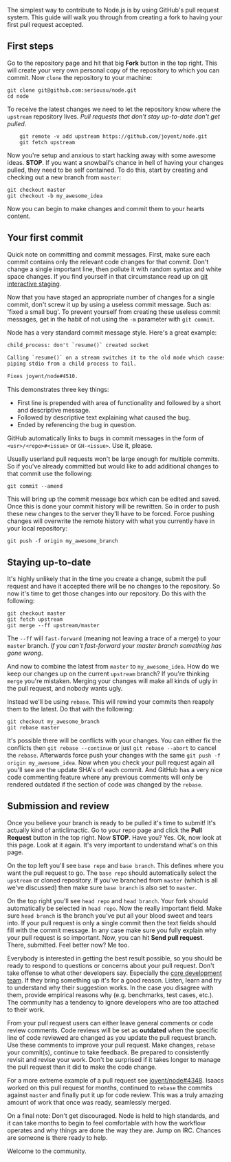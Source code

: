 The simplest way to contribute to Node.js is by using GitHub's pull request system. This guide will walk you through from creating a fork to having your first pull request accepted.

## First steps

Go to the repository page and hit that big **Fork** button in the top right. This will create your very own personal copy of the repository to which you can commit. Now `clone` the repository to your machine:

```
git clone git@github.com:seriousu/node.git
cd node
```

To receive the latest changes we need to let the repository know where the `upstream` repository lives. _Pull requests that don't stay up-to-date don't get pulled_.

```
    git remote -v add upstream https://github.com/joyent/node.git
    git fetch upstream
```

Now you're setup and anxious to start hacking away with some awesome ideas. **STOP**. If you want a snowball's chance in hell of having your changes pulled, they need to be self contained. To do this, start by creating and checking out a new branch from `master`:

```
git checkout master
git checkout -b my_awesome_idea
```

Now you can begin to make changes and commit them to your hearts content.

## Your first commit

Quick note on committing and commit messages. First, make sure each commit contains only the relevant code changes for that commit. Don't change a single important line, then pollute it with random syntax and white space changes. If you find yourself in that circumstance read up on [git interactive staging](http://git-scm.com/book/en/Git-Tools-Interactive-Staging).

Now that you have staged an appropriate number of changes for a single commit, don't screw it up by using a useless commit message. Such as: 'fixed a small bug'. To prevent yourself from creating these useless commit messages, get in the habit of not using the `-m` parameter with `git commit`.

Node has a very standard commit message style. Here's a great example:

```txt
child_process: don't `resume()` created socket

Calling `resume()` on a stream switches it to the old mode which causes
piping stdio from a child process to fail.

Fixes joyent/node#4510.
```

This demonstrates three key things:
* First line is prepended with area of functionality and followed by a short and descriptive message.
* Followed by descriptive text explaining what caused the bug.
* Ended by referencing the bug in question.

GitHub automatically links to bugs in commit messages in the form of `<usr>/<repo>#<issue>` or `GH-<issue>`. Use it, please.

Usually userland pull requests won't be large enough for multiple commits. So if you've already committed but would like to add additional changes to that commit use the following:

```
git commit --amend
```

This will bring up the commit message box which can be edited and saved. Once this is done your commit history will be rewritten. So in order to push these new changes to the server they'll have to be forced. Force pushing changes will overwrite the remote history with what you currently have in your local repository:

```
git push -f origin my_awesome_branch
```

## Staying up-to-date

It's highly unlikely that in the time you create a change, submit the pull request and have it accepted there will be no changes to the repository. So now it's time to get those changes into our repository. Do this with the following:

```
git checkout master
git fetch upstream
git merge --ff upstream/master
```

The `--ff` will `fast-forward` (meaning not leaving a trace of a merge) to your `master` branch. _If you can't fast-forward your master branch something has gone wrong_.

And now to combine the latest from `master` to `my_awesome_idea`. How do we keep our changes up on the current `upstream` branch? If you're thinking `merge` you're mistaken. Merging your changes will make all kinds of ugly in the pull request, and nobody wants ugly.

Instead we'll be using `rebase`. This will rewind your commits then reapply them to the latest. Do that with the following:

```
git checkout my_awesome_branch
git rebase master
```

It's possible there will be conflicts with your changes. You can either fix the conflicts then `git rebase --continue` or just `git rebase --abort` to cancel the `rebase`. Afterwards force push your changes with the same `git push -f origin my_awesome_idea`. Now when you check your pull request again all you'll see are the update SHA's of each commit. And GitHub has a very nice code commenting feature where any previous comments will only be rendered outdated if the section of code was changed by the `rebase`.

## Submission and review

Once you believe your branch is ready to be pulled it's time to submit! It's actually kind of anticlimactic. Go to your repo page and click the **Pull Request** button in the top right. Now **STOP**. Have you? Yes. Ok, now look at this page. Look at it again. It's very important to understand what's on this page.

On the top left you'll see `base repo` and `base branch`. This defines where you want the pull request to go. The `base repo` should automatically select the `upstream` or cloned repository. If you've branched from `master` (which is all we've discussed) then make sure `base branch` is also set to `master`.

On the top right you'll see `head repo` and `head branch`. Your fork should automatically be selected in `head repo`. Now the really important field. Make sure `head branch` is the branch you've put all your blood sweet and tears into. If your pull request is only a single commit then the text fields should fill with the commit message. In any case make sure you fully explain why your pull request is so important. Now, you can hit **Send pull request**. There, submitted. Feel better now? Me too.

Everybody is interested in getting the best result possible, so you should be ready to respond to questions or concerns about your pull request. Don't take offense to what other developers say. Especially the [core development team](https://github.com/joyent/node/wiki/Project-Organization). If they bring something up it's for a good reason. Listen, learn and try to understand why their suggestion works. In the case you disagree with them, provide empirical reasons why (e.g. benchmarks, test cases, etc.). The community has a tendency to ignore developers who are too attached to their work.

From your pull request users can either leave general comments or code review comments. Code reviews will be set as **outdated** when the specific line of code reviewed are changed as you update the pull request branch. Use these comments to improve your pull request. Make changes, `rebase` your commit(s), continue to take feedback. Be prepared to consistently revisit and revise your work. Don't be surprised if it takes longer to manage the pull request than it did to make the code change.

For a more extreme example of a pull request see [joyent/node#4348](https://github.com/joyent/node/pull/4348). Isaacs worked on this pull request for months, continued to `rebase` the commits against `master` and finally put it up for code review. This was a truly amazing amount of work that once was ready, seamlessly merged.

On a final note: Don't get discouraged. Node is held to high standards, and it can take months to begin to feel comfortable with how the workflow operates and why things are done the way they are. Jump on IRC. Chances are someone is there ready to help.

Welcome to the community.